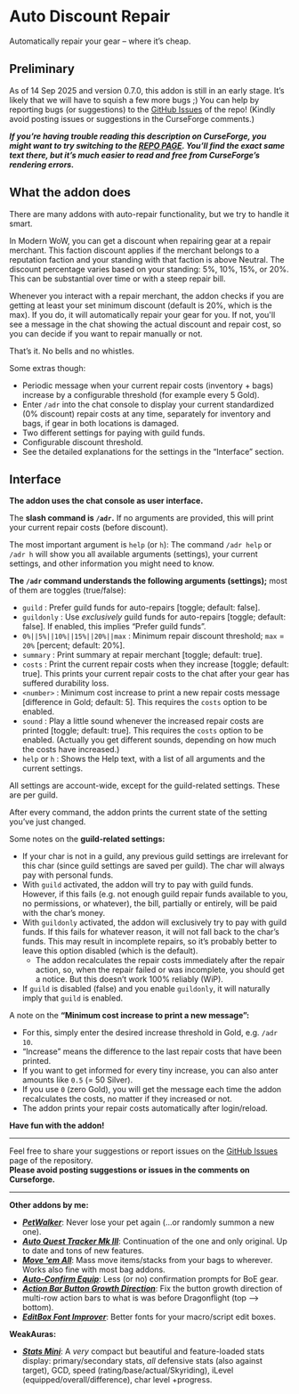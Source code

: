 # Auto Discount Repair

Automatically repair your gear – where it’s cheap.

## Preliminary

As of 14 Sep 2025 and version 0.7.0, this addon is still in an early stage. It’s likely that we will have to squish a few more bugs ;) You can help by reporting bugs (or suggestions) to the [GitHub Issues](https://github.com/tflo/AutoDiscountRepair/issues) of the repo! (Kindly avoid posting issues or suggestions in the CurseForge comments.)

___If you’re having trouble reading this description on CurseForge, you might want to try switching to the [REPO PAGE](https://github.com/tflo/AutoDiscountRepair?tab=readme-ov-file#auto-discount-repair). You’ll find the exact same text there, but it’s much easier to read and free from CurseForge’s rendering errors.___

## What the addon does

There are many addons with auto-repair functionality, but we try to handle it smart.

In Modern WoW, you can get a discount when repairing gear at a repair merchant. This faction discount applies if the merchant belongs to a reputation faction and your standing with that faction is above Neutral. The discount percentage varies based on your standing: 5%, 10%, 15%, or 20%. This can be substantial over time or with a steep repair bill. 

Whenever you interact with a repair merchant, the addon checks if you are getting at least your set minimum discount (default is 20%, which is the max). If you do, it will automatically repair your gear for you. If not, you'll see a message in the chat showing the actual discount and repair cost, so you can decide if you want to repair manually or not.

That’s it. No bells and no whistles.

Some extras though:

- Periodic message when your current repair costs (inventory + bags) increase by a configurable threshold (for example every 5 Gold).
- Enter `/adr` into the chat console to display your current standardized (0% discount) repair costs at any time, separately for inventory and bags, if gear in both locations is damaged.
- Two different settings for paying with guild funds.
- Configurable discount threshold.
- See the detailed explanations for the settings in the “Interface” section.

## Interface

__The addon uses the chat console as user interface.__

The __slash command is `/adr`.__ If no arguments are provided, this will print your current repair costs (before discount).

The most important argument is `help` (or `h`): The command `/adr help` or `/adr h` will show you all available arguments (settings), your current settings, and other information you might need to know.

__The `/adr` command understands the following arguments (settings);__ most of them are toggles (true/false):

- `guild` : Prefer guild funds for auto-repairs [toggle; default: false].
- `guildonly` : Use _exclusively_ guild funds for auto-repairs [toggle; default: false]. If enabled, this implies “Prefer guild funds”.
- `0%||5%||10%||15%||20%||max` : Minimum repair discount threshold; `max` = `20%` [percent; default: 20%].
- `summary` : Print summary at repair merchant [toggle; default: true].
- `costs` : Print the current repair costs when they increase [toggle; default: true]. This prints your current repair costs to the chat after your gear has suffered durability loss.
- `<number>` : Minimum cost increase to print a new repair costs message [difference in Gold;  default: 5]. This requires the `costs` option to be enabled.
- `sound` : Play a little sound whenever the increased repair costs are printed [toggle; default: true]. This requires the `costs` option to be enabled. (Actually you get different sounds, depending on how much the costs have increased.)
- `help` or `h` : Shows the Help text, with a list of all arguments and the current settings.

All settings are account-wide, except for the guild-related settings. These are per guild.

After every command, the addon prints the current state of the setting you’ve just changed.

Some notes on the __guild-related settings:__

- If your char is not in a guild, any previous guild settings are irrelevant for this char (since guild settings are saved per guild). The char will always pay with personal funds.
- With `guild` activated, the addon will try to pay with guild funds. However, if this fails (e.g. not enough guild repair funds available to you, no permissions, or whatever), the bill, partially or entirely, will be paid with the char’s money.
- With `guildonly` activated, the addon will exclusively try to pay with guild funds. If this fails for whatever reason, it will not fall back to the char’s funds. This may result in incomplete repairs, so it’s probably better to leave this option disabled (which is the default).
    - The addon recalculates the repair costs immediately after the repair action, so, when the repair failed or was incomplete, you should get a notice. But this doesn’t work 100% reliably (WiP).
- If `guild` is disabled (false) and you enable `guildonly`, it will naturally imply that `guild` is enabled.

A note on the __“Minimum cost increase to print a new message”:__

- For this, simply enter the desired increase threshold in Gold, e.g. `/adr 10`.
- “Increase” means the difference to the last repair costs that have been printed.
- If you want to get informed for every tiny increase, you can also anter amounts like `0.5` (= 50 Silver).
- If you use `0` (zero Gold), you will get the message each time the addon recalculates the costs, no matter if they increased or not.
- The addon prints your repair costs automatically after login/reload.

__Have fun with the addon!__

---

Feel free to share your suggestions or report issues on the [GitHub Issues](https://github.com/tflo/AutoDiscountRepair/issues) page of the repository.  
__Please avoid posting suggestions or issues in the comments on Curseforge.__

---

__Other addons by me:__

- [___PetWalker___](https://www.curseforge.com/wow/addons/petwalker): Never lose your pet again (…or randomly summon a new one).
- [___Auto Quest Tracker Mk III___](https://www.curseforge.com/wow/addons/auto-quest-tracker-mk-iii): Continuation of the one and only original. Up to date and tons of new features.
- [___Move 'em All___](https://www.curseforge.com/wow/addons/move-em-all): Mass move items/stacks from your bags to wherever. Works also fine with most bag addons.
- [___Auto-Confirm Equip___](https://www.curseforge.com/wow/addons/auto-confirm-equip): Less (or no) confirmation prompts for BoE gear.
- [___Action Bar Button Growth Direction___](https://www.curseforge.com/wow/addons/action-bar-button-growth-direction): Fix the button growth direction of multi-row action bars to what is was before Dragonflight (top --> bottom).
- [___EditBox Font Improver___](https://www.curseforge.com/wow/addons/editbox-font-improver): Better fonts for your macro/script edit boxes.

__WeakAuras:__

- [___Stats Mini___](https://wago.io/S4023p3Im): A *very* compact but beautiful and feature-loaded stats display: primary/secondary stats, *all* defensive stats (also against target), GCD, speed (rating/base/actual/Skyriding), iLevel (equipped/overall/difference), char level +progress.


